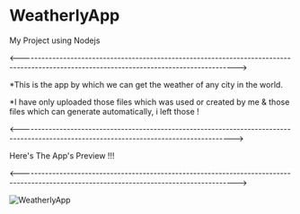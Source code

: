 # WeatherlyApp
My Project using Nodejs 

<------------------------------------------------------------------------------------------------------------------------------------------>

*This is the app by which we can get the weather of any city in the world.

*I have only uploaded those files which was used or created by me & those files which can generate automatically, i left those !

<----------------------------------------------------------------------------------------------------------------------------------------->

  Here's The App's Preview !!!
  
<------------------------------------------------------------------------------------------------------------------------------------------>

  
  ![WeatherlyApp](https://user-images.githubusercontent.com/96679594/149871455-413187f6-d447-4a14-956e-7e54cac7467b.gif)

